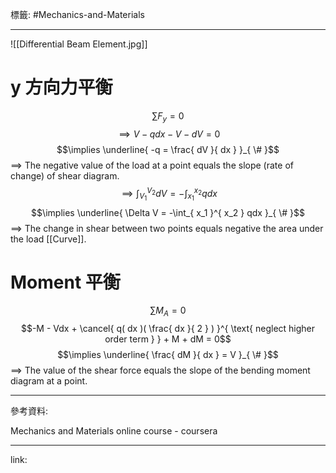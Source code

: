 標籤: #Mechanics-and-Materials 

---

![[Differential Beam Element.jpg]]

# y 方向力平衡

$$\sum F_y = 0$$
$$\implies V - qdx - V - dV = 0$$
$$\implies \underline{ -q = \frac{ dV }{ dx } }_{ \# }$$
$\implies$ The negative value of the load at a point equals the slope (rate of change) of shear diagram.
$$\implies \int_{ V_1 }^{ V_2 } dV = -\int_{ x_1 }^{ x_2 } qdx$$
$$\implies \underline{ \Delta V = -\int_{ x_1 }^{ x_2 } qdx }_{ \# }$$
$\implies$ The change in shear between two points equals negative the area under the load [[Curve]].

# Moment 平衡

$$\sum M_A = 0$$
$$-M - Vdx + \cancel{ q( dx )( \frac{ dx }{ 2 } ) }^{ \text{ neglect higher order term } } + M + dM = 0$$
$$\implies \underline{ \frac{ dM }{ dx } = V }_{ \# }$$
$\implies$ The value of the shear force equals the slope of the bending moment diagram at a point.

---

參考資料:

Mechanics and Materials online course - coursera

---

link:

